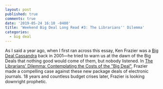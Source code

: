 ```yaml
---
layout: post
published: true
comments: true
date: '2019-05-24 16:10 -0400'
title: 'Weekend Big Deal Long Read #3: The Librarians'' Dilemma'
categories:
  - big deal
---
```


As I said a year ago, when I first ran across this essay, Ken Frazier was a [Big Deal Cassandra](http://thetaper.library.virginia.edu/2018/05/25/big-deal-cassandra.html) back in 2001—he tried to warn us at the dawn of the Big Deals that nothing good would come of them, but nobody listened. In [The Librarians' Dilemma: Contemplating the Costs of the "Big Deal"](http://www.dlib.org/dlib/march01/frazier/03frazier.html), Frazier made a compelling case against these new package deals of electronic journals. 18 years and countless budget crises later, Frazier is looking downright prophetic.
